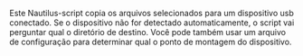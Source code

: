Este Nautilus-script copia os arquivos selecionados para um dispositivo usb conectado. Se o dispositivo não for detectado automaticamente, o script vai perguntar qual o diretório de destino. Você pode também usar um arquivo de configuração para determinar qual o ponto de montagem do dispositivo.